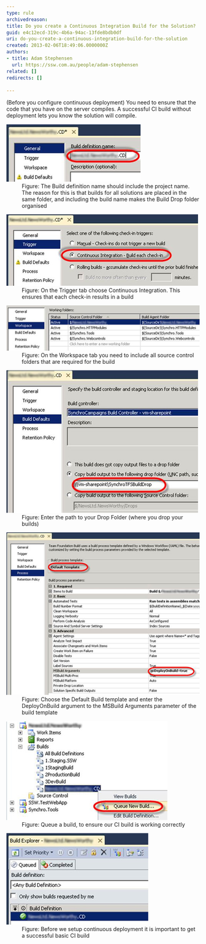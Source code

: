 ```yaml
---
type: rule
archivedreason: 
title: Do you create a Continuous Integration Build for the Solution?
guid: e4c12ecd-319c-4b6a-94ac-13fde8bdb0df
uri: do-you-create-a-continuous-integration-build-for-the-solution
created: 2013-02-06T18:49:06.0000000Z
authors:
- title: Adam Stephensen
  url: https://ssw.com.au/people/adam-stephensen
related: []
redirects: []

---
```


(Before you configure continuous deployment) You need to ensure that the code that you have on the server compiles. A successful CI build without deployment lets you know the solution will compile.

<!--endintro-->
<dl class="image"><dt>
      <img src="ci-build-1.jpg" alt="">
   </dt><dd>Figure: The Build definition name should include the project name. The reason for this is that builds for all solutions are placed in the same folder, and including the build name makes the Build Drop folder organised</dd></dl><dl class="image"><dt>
      <img src="ci-build-2.jpg" alt="">
   </dt><dd>Figure: On the Trigger tab choose Continuous Integration. This ensures that each check-in results in a build</dd></dl><dl class="image"><dt>
      <img src="ci-build-3.jpg" alt="">
   </dt><dd>Figure: On the Workspace tab you need to include all source control folders that are required for the build</dd></dl><dl class="image"><dt>
      <img src="ci-build-4.jpg" alt="">
   </dt><dd>Figure: Enter the path to your Drop Folder (where you drop your builds)</dd></dl><dl class="image"><dt>
      <img src="ci-build-5.jpg" alt="">
   </dt><dd>Figure: Choose the Default Build template and enter the DeployOnBuild argument to the MSBuild Arguments parameter of the build template</dd></dl><dl class="image"><dt>
      <img src="ci-build-6.jpg" alt="">
   </dt><dd>Figure: Queue a build, to ensure our CI build is working correctly</dd></dl><dl class="image"><dt>
      <img src="ci-build-7.jpg" alt="">
   </dt><dd>Figure: Before we setup continuous deployment it is important to get a successful basic CI build</dd></dl>
